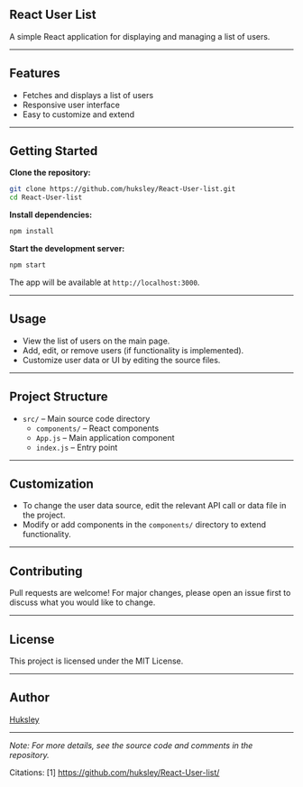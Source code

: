 ## React User List

A simple React application for displaying and managing a list of users.

---

## Features

- Fetches and displays a list of users
- Responsive user interface
- Easy to customize and extend

---

## Getting Started

**Clone the repository:**
```bash
git clone https://github.com/huksley/React-User-list.git
cd React-User-list
```

**Install dependencies:**
```bash
npm install
```

**Start the development server:**
```bash
npm start
```

The app will be available at `http://localhost:3000`.

---

## Usage

- View the list of users on the main page.
- Add, edit, or remove users (if functionality is implemented).
- Customize user data or UI by editing the source files.

---

## Project Structure

- `src/` – Main source code directory
  - `components/` – React components
  - `App.js` – Main application component
  - `index.js` – Entry point

---

## Customization

- To change the user data source, edit the relevant API call or data file in the project.
- Modify or add components in the `components/` directory to extend functionality.

---

## Contributing

Pull requests are welcome! For major changes, please open an issue first to discuss what you would like to change.

---

## License

This project is licensed under the MIT License.

---

## Author

[Huksley](https://github.com/huksley)

---

*Note: For more details, see the source code and comments in the repository.*

Citations:
[1] https://github.com/huksley/React-User-list/
